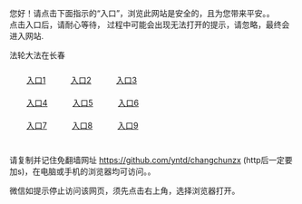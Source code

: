 您好！请点击下面指示的“入口”，浏览此网站是安全的，且为您带来平安。。 <br/>
点击入口后，请耐心等待， 过程中可能会出现无法打开的提示，请忽略，最终会进入网站. </br>

法轮大法在长春<br/>
<div style="padding:10px"><a style="margin:20px" target="_blank" href="https://d3orynd1mbxgkh.cloudfront.net/2Qpsp?nlhfncgx" id="ccLink1" rel="nofollow">入口1</a> <a target="_blank" style="margin:20px" href="https://d1wlwgaffddpjt.cloudfront.net/2Qpsp?qfbnxsbo" id="ccLink2" rel="nofollow">入口2</a> <a style="margin:20px" target="_blank" href="https://d28fkbw8vdyodq.cloudfront.net/2Qpsp?uxanqmzd" id="ccLink3" rel="nofollow">入口3</a></div>

<div style="padding:10px" ><a style="margin:20px" target="_blank" href="https://d3orynd1mbxgkh.cloudfront.net/2Qpsp?nlhfncgx" id="ccLink4" rel="nofollow">入口4</a> <a style="margin:20px" href="https://d1wlwgaffddpjt.cloudfront.net/2Qpsp?qfbnxsbo" target="_blank" id="ccLink5" rel="nofollow">入口5</a> <a style="margin:20px" href="https://d28fkbw8vdyodq.cloudfront.net/2Qpsp?uxanqmzd" target="_blank" id="ccLink6" rel="nofollow">入口6</a></div>

<div style="padding:10px"><a style="margin:20px" target="_blank" href="https://d3orynd1mbxgkh.cloudfront.net/2Qpsp?nlhfncgx" id="ccLink7" rel="nofollow">入口7</a> <a style="margin:20px" href="https://d1wlwgaffddpjt.cloudfront.net/2Qpsp?qfbnxsbo" target="_blank" id="ccLink8" rel="nofollow">入口8</a> <a style="margin:20px" target="_blank" href="https://d28fkbw8vdyodq.cloudfront.net/2Qpsp?uxanqmzd" id="ccLink9" rel="nofollow">入口9</a></div>

<br/>



请复制并记住免翻墙网址 https://github.com/yntd/changchunzx (http后一定要加s)，在电脑或手机的浏览器均可访问。。<br/>

微信如提示停止访问该网页，须先点击右上角，选择浏览器打开。
